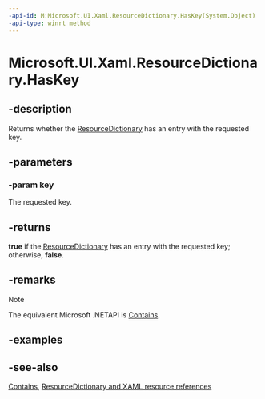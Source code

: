 ```yaml
---
-api-id: M:Microsoft.UI.Xaml.ResourceDictionary.HasKey(System.Object)
-api-type: winrt method
---
```


<!-- Method syntax
public bool HasKey(System.Object key)
-->

# Microsoft.UI.Xaml.ResourceDictionary.HasKey

## -description
Returns whether the [ResourceDictionary](resourcedictionary.md) has an entry with the requested key.

## -parameters
### -param key
The requested key.

## -returns
**true** if the [ResourceDictionary](resourcedictionary.md) has an entry with the requested key; otherwise, **false**.

## -remarks
> [!NOTE]
> The equivalent Microsoft .NETAPI is [Contains](/dotnet/api/system.windows.resourcedictionary.contains).

## -examples

## -see-also
[Contains](/dotnet/api/system.windows.resourcedictionary.contains), [ResourceDictionary and XAML resource references](/windows/apps/design/style/xaml-resource-dictionary)
